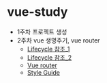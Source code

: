 # vue-study

* 1주차 프로젝트 생성
* 2주차 vue 생명주기, vue router
    - [Lifecycle 참조_1](https://medium.com/witinweb/vue-js-%EB%9D%BC%EC%9D%B4%ED%94%84%EC%82%AC%EC%9D%B4%ED%81%B4-%EC%9D%B4%ED%95%B4%ED%95%98%EA%B8%B0-7780cdd97dd4)
    - [Lifecycle 참조_2](https://alligator.io/vuejs/component-lifecycle/)
    - [Vue router](https://router.vuejs.org/kr/)
    - [Style Guide](https://kr.vuejs.org/v2/style-guide/index.html)